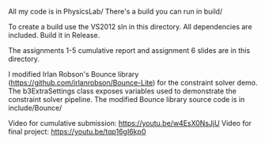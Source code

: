All my code is in PhysicsLab/ 
There's a build you can run in build/

To create a build use the VS2012 sln in this directory. All dependencies are included.
Build it in Release.

The assignments 1-5 cumulative report and assignment 6 slides 
are in this directory.

I modified Irlan Robson's Bounce library (https://github.com/irlanrobson/Bounce-Lite) 
for the constraint solver demo. The b3ExtraSettings class exposes variables used to demonstrate 
the constraint solver pipeline. The modified Bounce library source code is in include/Bounce/

Video for cumulative submission: https://youtu.be/w4EsX0NsJjU
Video for final project: https://youtu.be/tqp16gI6kp0